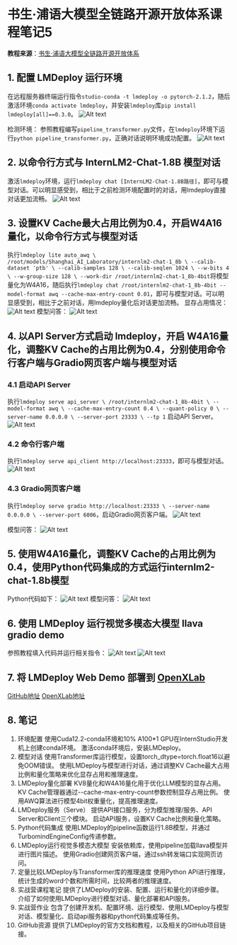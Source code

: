 #  书生·浦语大模型全链路开源开放体系课程笔记5
**教程来源**：[书生·浦语大模型全链路开源开放体系](https://github.com/InternLM/Tutorial/blob/camp2/lmdeploy/README.md)

## 1. 配置 LMDeploy 运行环境
在远程服务器终端运行指令`studio-conda -t lmdeploy -o pytorch-2.1.2`，随后激活环境`conda activate lmdeploy`，并安装`lmdeploy`库`pip install lmdeploy[all]==0.3.0`。
![Alt text](./figures/5-t1-1.png)

检测环境：
参照教程编写`pipeline_transformer.py`文件，在`lmdeploy`环境下运行`python pipeline_transformer.py`，正确对话说明环境成功配置。
![Alt text](./figures/5-t1-2.png)

## 2. 以命令行方式与 InternLM2-Chat-1.8B 模型对话
激活`lmdeploy`环境，运行`lmdeploy chat [InternLM2-Chat-1.8B路径]`，即可与模型对话。可以明显感受到，相比于之前检测环境配置时的对话，用lmdeploy直接对话更加流畅。
![Alt text](./figures/5-t2-1.png)


## 3. 设置KV Cache最大占用比例为0.4，开启W4A16量化，以命令行方式与模型对话
执行`lmdeploy lite auto_awq \
   /root/models/Shanghai_AI_Laboratory/internlm2-chat-1_8b \
  --calib-dataset 'ptb' \
  --calib-samples 128 \
  --calib-seqlen 1024 \
  --w-bits 4 \
  --w-group-size 128 \
  --work-dir /root/internlm2-chat-1_8b-4bit`将模型量化为W4A16，随后执行`lmdeploy chat /root/internlm2-chat-1_8b-4bit --model-format awq --cache-max-entry-count 0.01`，即可与模型对话。可以明显感受到，相比于之前对话，用lmdeploy量化后对话更加流畅。
显存占用情况：
![Alt text](./figures/5-t3-1.png)
模型问答：
![Alt text](./figures/5-t3-2.png)

## 4. 以API Server方式启动 lmdeploy，开启 W4A16量化，调整KV Cache的占用比例为0.4，分别使用命令行客户端与Gradio网页客户端与模型对话
### 4.1 启动API Server
执行`lmdeploy serve api_server \
    /root/internlm2-chat-1_8b-4bit \
    --model-format awq \
    --cache-max-entry-count 0.4 \
    --quant-policy 0 \
    --server-name 0.0.0.0 \
    --server-port 23333 \
    --tp 1`
启动API Server。
![Alt text](./figures/5-t4-1.png)

### 4.2 命令行客户端
执行`lmdeploy serve api_client http://localhost:23333`，即可与模型对话。
![Alt text](./figures/5-t4-2.png)

### 4.3 Gradio网页客户端
执行`lmdeploy serve gradio http://localhost:23333 \
    --server-name 0.0.0.0 \
    --server-port 6006`，启动Gradio网页客户端。
![Alt text](./figures/5-t4-3.png)

模型问答：
![Alt text](./figures/5-t4-4.png)

## 5. 使用W4A16量化，调整KV Cache的占用比例为0.4，使用Python代码集成的方式运行internlm2-chat-1.8b模型
Python代码如下：
![Alt text](./figures/5-t5-1.png)
模型问答：
![Alt text](./figures/5-t5-2.png)

## 6. 使用 LMDeploy 运行视觉多模态大模型 llava gradio demo
参照教程填入代码并运行相关指令：
![Alt text](./figures/5-t6-1.png)
![Alt text](./figures/5-t6-2.png)

## 7. 将 LMDeploy Web Demo 部署到 [OpenXLab](https://github.com/InternLM/Tutorial/blob/camp2/tools/openxlab-deploy)
[GitHub地址](https://github.com/iwxt1/internlm2-chat-1.8b-4bit/tree/main)
[OpenXLab地址](https://openxlab.org.cn/models/detail/eoeterang/internlm2_1_8b_4bit/tree/master)

## 8. 笔记
1. 环境配置
使用Cuda12.2-conda环境和10% A100*1 GPU在InternStudio开发机上创建conda环境。
激活conda环境后，安装LMDeploy。
2. 模型对话
使用Transformer库运行模型，设置torch_dtype=torch.float16以避免OOM错误。
使用LMDeploy与模型进行对话，通过调整KV Cache最大占用比例和量化策略来优化显存占用和推理速度。
3. LMDeploy量化部署
KV8量化和W4A16量化用于优化LLM模型的显存占用。
KV Cache管理器通过--cache-max-entry-count参数控制显存占用比例。
使用AWQ算法进行模型4bit权重量化，提高推理速度。
4. LMDeploy服务（Serve）
提供API接口服务，分为模型推理/服务、API Server和Client三个模块。
启动API服务，设置KV Cache比例和量化策略。
5. Python代码集成
使用LMDeploy的pipeline函数运行1.8B模型，并通过TurbomindEngineConfig传递参数。
6. LMDeploy运行视觉多模态大模型
安装依赖库，使用pipeline加载llava模型并进行图片描述。
使用Gradio创建网页客户端，通过ssh转发端口实现网页访问。
7. 定量比较LMDeploy与Transformer库的推理速度
使用Python API进行推理，统计生成的word个数和所需时间，比较两者的推理速度。
8. 实战营课程笔记
提供了LMDeploy的安装、配置、运行和量化的详细步骤。
介绍了如何使用LMDeploy进行模型对话、量化部署和API服务。
9. 实战营作业
包含了创建开发机、配置环境、运行模型、使用LMDeploy与模型对话、模型量化、启动api服务器和python代码集成等任务。
10. GitHub资源
提供了LMDeploy的官方文档和教程，以及相关的GitHub项目链接。